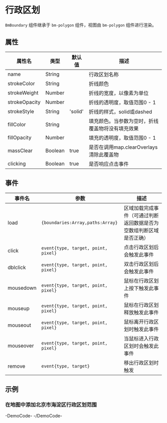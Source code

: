 # 行政区划

`BmBoundary` 组件继承于 `bm-polygon` 组件，视图由 `bm-polygon` 组件进行渲染。

## 属性

|属性名|类型|默认值|描述|
|------|-----|-----|----|
|name|String||行政区划名称|
|strokeColor|String||折线颜色|
|strokeWeight|Number||折线的宽度，以像素为单位|
|strokeOpacity|Number||折线的透明度，取值范围0 - 1|
|strokeStyle|String|'solid'|折线的样式，solid或dashed|
|fillColor|String||填充颜色。当参数为空时，折线覆盖物将没有填充效果|
|fillOpacity|Number||填充的透明度，取值范围0 - 1|
|massClear|Boolean|true|是否在调用map.clearOverlays清除此覆盖物|
|clicking|Boolean|true|是否响应点击事件|

## 事件

|事件名|参数|描述|
|------|----|----|
|load|`{boundaries:Array,paths:Array}`|区域加载完成事件（可通过判断返回数据是否为空数组判断区域是否正确）|
|click|`event{type, target, point, pixel}`|点击行政区划后会触发此事件|
|dblclick|`event{type, target, point, pixel}`|双击行政区划后会触发此事件|
|mousedown|`event{type, target, point, pixel}`|鼠标在行政区划上按下触发此事件|
|mouseup|`event{type, target, point, pixel}`|鼠标在行政区划释放触发此事件|
|mouseout|`event{type, target, point, pixel}`|鼠标离开行政区划时触发此事件|
|mouseover|`event{type, target, point, pixel}`|当鼠标进入行政区划时会触发此事件|
|remove|`event{type, target}`|移出行政区划时触发|

## 示例

### 在地图中添加北京市海淀区行政区划范围

-DemoCode-
<template>
  <div>
    <baidu-map class="map" :center="{lng: 116.403765, lat: 39.914850}" :zoom="10">
      <bm-boundary name="北京市海淀区" :strokeWeight="2" strokeColor="blue"></bm-boundary>
    </baidu-map>
  </div>
</template>
-/DemoCode-